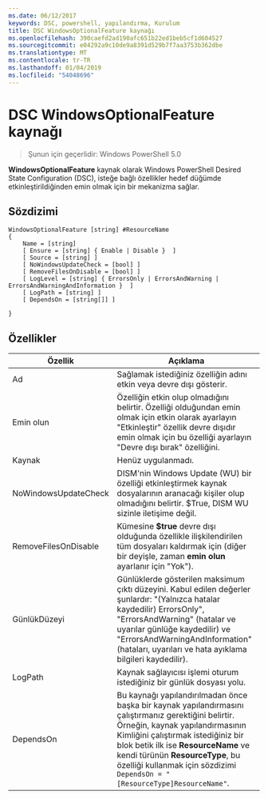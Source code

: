 ```yaml
---
ms.date: 06/12/2017
keywords: DSC, powershell, yapılandırma, Kurulum
title: DSC WindowsOptionalFeature kaynağı
ms.openlocfilehash: 390caefd2ad190afc651b22ed1beb5cf1d604527
ms.sourcegitcommit: e04292a9c10de9a8391d529b7f7aa3753b362dbe
ms.translationtype: MT
ms.contentlocale: tr-TR
ms.lasthandoff: 01/04/2019
ms.locfileid: "54048696"
---
```

# <a name="dsc-windowsoptionalfeature-resource"></a>DSC WindowsOptionalFeature kaynağı

> Şunun için geçerlidir: Windows PowerShell 5.0

**WindowsOptionalFeature** kaynak olarak Windows PowerShell Desired State Configuration (DSC), isteğe bağlı özellikler hedef düğümde etkinleştirildiğinden emin olmak için bir mekanizma sağlar.

## <a name="syntax"></a>Sözdizimi

```
WindowsOptionalFeature [string] #ResourceName
{
    Name = [string]
    [ Ensure = [string] { Enable | Disable }  ]
    [ Source = [string] ]
    [ NoWindowsUpdateCheck = [bool] ]
    [ RemoveFilesOnDisable = [bool] ]
    [ LogLevel = [string] { ErrorsOnly | ErrorsAndWarning | ErrorsAndWarningAndInformation }  ]
    [ LogPath = [string] ]
    [ DependsOn = [string[]] ]

}
```

## <a name="properties"></a>Özellikler

|  Özellik  |  Açıklama   |
|---|---|
| Ad| Sağlamak istediğiniz özelliğin adını etkin veya devre dışı gösterir.|
| Emin olun| Özelliğin etkin olup olmadığını belirtir. Özelliği olduğundan emin olmak için etkin olarak ayarlayın "Etkinleştir" özellik devre dışıdır emin olmak için bu özelliği ayarlayın "Devre dışı bırak" özelliğini.|
| Kaynak| Henüz uygulanmadı.|
| NoWindowsUpdateCheck| DISM'nin Windows Update (WU) bir özelliği etkinleştirmek kaynak dosyalarının aranacağı kişiler olup olmadığını belirtir. $True, DISM WU sizinle iletişime değil.|
| RemoveFilesOnDisable| Kümesine **$true** devre dışı olduğunda özellikle ilişkilendirilen tüm dosyaları kaldırmak için (diğer bir deyişle, zaman **emin olun** ayarlanır için "Yok").|
| GünlükDüzeyi| Günlüklerde gösterilen maksimum çıktı düzeyini. Kabul edilen değerler şunlardır: "(Yalnızca hatalar kaydedilir) ErrorsOnly", "ErrorsAndWarning" (hatalar ve uyarılar günlüğe kaydedilir) ve "ErrorsAndWarningAndInformation" (hataları, uyarıları ve hata ayıklama bilgileri kaydedilir).|
| LogPath| Kaynak sağlayıcısı işlemi oturum istediğiniz bir günlük dosyası yolu.|
| DependsOn| Bu kaynağı yapılandırılmadan önce başka bir kaynak yapılandırmasını çalıştırmanız gerektiğini belirtir. Örneğin, kaynak yapılandırmasının Kimliğini çalıştırmak istediğiniz bir blok betik ilk ise __ResourceName__ ve kendi türünün __ResourceType__, bu özelliği kullanmak için sözdizimi `DependsOn = "[ResourceType]ResourceName"`.|
